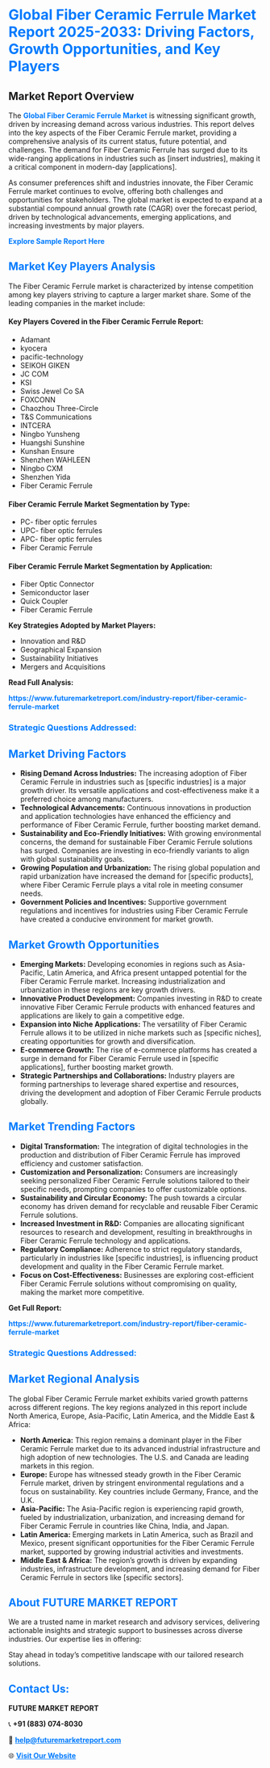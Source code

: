 <h1 style="color: #007BFF;">Global Fiber Ceramic Ferrule Market Report 2025-2033: Driving Factors, Growth Opportunities, and Key Players</h1>

<section id="overview">
<h2>Market Report Overview</h2>
<p>The <a href="https://www.futuremarketreport.com/industry-report/fiber-ceramic-ferrule-market" style="color: #007BFF; text-decoration: none;"><strong>Global Fiber Ceramic Ferrule Market</strong></a> is witnessing significant growth, driven by increasing demand across various industries. This report delves into the key aspects of the Fiber Ceramic Ferrule market, providing a comprehensive analysis of its current status, future potential, and challenges. The demand for Fiber Ceramic Ferrule has surged due to its wide-ranging applications in industries such as [insert industries], making it a critical component in modern-day [applications].</p>
<p>As consumer preferences shift and industries innovate, the Fiber Ceramic Ferrule market continues to evolve, offering both challenges and opportunities for stakeholders. The global market is expected to expand at a substantial compound annual growth rate (CAGR) over the forecast period, driven by technological advancements, emerging applications, and increasing investments by major players.</p>
</section>

<section id="overview">
<p><a href="https://www.futuremarketreport.com/request-sample/reportId=30430" style="color: #007BFF; text-decoration: none;"><strong>Explore Sample Report Here</strong></a></p>
</section>

<section id="key-players">
<h2 style="color: #007BFF;">Market Key Players Analysis</h2>
<p>The Fiber Ceramic Ferrule market is characterized by intense competition among key players striving to capture a larger market share. Some of the leading companies in the market include:</p>
<h4>Key Players Covered in the Fiber Ceramic Ferrule Report:</h4>
<ul><li>Adamant</li><li>kyocera</li><li>pacific-technology</li><li>SEIKOH GIKEN</li><li>JC COM</li><li>KSI</li><li>Swiss Jewel Co SA</li><li>FOXCONN</li><li>Chaozhou Three-Circle</li><li>T&amp;S Communications</li><li>INTCERA</li><li>Ningbo Yunsheng</li><li>Huangshi Sunshine</li><li>Kunshan Ensure</li><li>Shenzhen WAHLEEN</li><li>Ningbo CXM</li><li>Shenzhen Yida</li><li>Fiber Ceramic Ferrule</li></ul>
<h4>Fiber Ceramic Ferrule Market Segmentation by Type:</h4>
<ul><li>PC- fiber optic ferrules</li><li>UPC- fiber optic ferrules</li><li>APC- fiber optic ferrules</li><li>Fiber Ceramic Ferrule</li></ul>

<h4>Fiber Ceramic Ferrule Market Segmentation by Application:</h4>
<ul><li>Fiber Optic Connector</li><li>Semiconductor laser</li><li>Quick Coupler</li><li>Fiber Ceramic Ferrule</li></ul>
<p><strong>Key Strategies Adopted by Market Players:</strong></p>
<ul>
<li>Innovation and R&D</li>
<li>Geographical Expansion</li>
<li>Sustainability Initiatives</li>
<li>Mergers and Acquisitions</li>
</ul>
</section>

<section>
<p><strong>Read Full Analysis: </strong></p><a href="https://www.futuremarketreport.com/industry-report/fiber-ceramic-ferrule-market" style="color: #007BFF; text-decoration: none;"><strong>https://www.futuremarketreport.com/industry-report/fiber-ceramic-ferrule-market</strong></a>
<h3 style="color: #007BFF;">Strategic Questions Addressed:</h3>
</section>

<section id="driving-factors">
<h2 style="color: #007BFF;">Market Driving Factors</h2>
<ul>
<li><strong>Rising Demand Across Industries:</strong> The increasing adoption of Fiber Ceramic Ferrule in industries such as [specific industries] is a major growth driver. Its versatile applications and cost-effectiveness make it a preferred choice among manufacturers.</li>
<li><strong>Technological Advancements:</strong> Continuous innovations in production and application technologies have enhanced the efficiency and performance of Fiber Ceramic Ferrule, further boosting market demand.</li>
<li><strong>Sustainability and Eco-Friendly Initiatives:</strong> With growing environmental concerns, the demand for sustainable Fiber Ceramic Ferrule solutions has surged. Companies are investing in eco-friendly variants to align with global sustainability goals.</li>
<li><strong>Growing Population and Urbanization:</strong> The rising global population and rapid urbanization have increased the demand for [specific products], where Fiber Ceramic Ferrule plays a vital role in meeting consumer needs.</li>
<li><strong>Government Policies and Incentives:</strong> Supportive government regulations and incentives for industries using Fiber Ceramic Ferrule have created a conducive environment for market growth.</li>
</ul>
</section>

<section id="growth-opportunities">
<h2 style="color: #007BFF;">Market Growth Opportunities</h2>
<ul>
<li><strong>Emerging Markets:</strong> Developing economies in regions such as Asia-Pacific, Latin America, and Africa present untapped potential for the Fiber Ceramic Ferrule market. Increasing industrialization and urbanization in these regions are key growth drivers.</li>
<li><strong>Innovative Product Development:</strong> Companies investing in R&D to create innovative Fiber Ceramic Ferrule products with enhanced features and applications are likely to gain a competitive edge.</li>
<li><strong>Expansion into Niche Applications:</strong> The versatility of Fiber Ceramic Ferrule allows it to be utilized in niche markets such as [specific niches], creating opportunities for growth and diversification.</li>
<li><strong>E-commerce Growth:</strong> The rise of e-commerce platforms has created a surge in demand for Fiber Ceramic Ferrule used in [specific applications], further boosting market growth.</li>
<li><strong>Strategic Partnerships and Collaborations:</strong> Industry players are forming partnerships to leverage shared expertise and resources, driving the development and adoption of Fiber Ceramic Ferrule products globally.</li>
</ul>
</section>

<section id="trending-factors">
<h2 style="color: #007BFF;">Market Trending Factors</h2>
<ul>
<li><strong>Digital Transformation:</strong> The integration of digital technologies in the production and distribution of Fiber Ceramic Ferrule has improved efficiency and customer satisfaction.</li>
<li><strong>Customization and Personalization:</strong> Consumers are increasingly seeking personalized Fiber Ceramic Ferrule solutions tailored to their specific needs, prompting companies to offer customizable options.</li>
<li><strong>Sustainability and Circular Economy:</strong> The push towards a circular economy has driven demand for recyclable and reusable Fiber Ceramic Ferrule solutions.</li>
<li><strong>Increased Investment in R&D:</strong> Companies are allocating significant resources to research and development, resulting in breakthroughs in Fiber Ceramic Ferrule technology and applications.</li>
<li><strong>Regulatory Compliance:</strong> Adherence to strict regulatory standards, particularly in industries like [specific industries], is influencing product development and quality in the Fiber Ceramic Ferrule market.</li>
<li><strong>Focus on Cost-Effectiveness:</strong> Businesses are exploring cost-efficient Fiber Ceramic Ferrule solutions without compromising on quality, making the market more competitive.</li>
</ul>
</section>

<section>
<p><strong>Get Full Report: </strong></p><a href="https://www.futuremarketreport.com/industry-report/fiber-ceramic-ferrule-market" style="color: #007BFF; text-decoration: none;"><strong>https://www.futuremarketreport.com/industry-report/fiber-ceramic-ferrule-market</strong></a>
<h3 style="color: #007BFF;">Strategic Questions Addressed:</h3>
</section>


<section id="regional-analysis">
<h2 style="color: #007BFF;">Market Regional Analysis</h2>
<p>The global Fiber Ceramic Ferrule market exhibits varied growth patterns across different regions. The key regions analyzed in this report include North America, Europe, Asia-Pacific, Latin America, and the Middle East & Africa:</p>
<ul>
<li><strong>North America:</strong> This region remains a dominant player in the Fiber Ceramic Ferrule market due to its advanced industrial infrastructure and high adoption of new technologies. The U.S. and Canada are leading markets in this region.</li>
<li><strong>Europe:</strong> Europe has witnessed steady growth in the Fiber Ceramic Ferrule market, driven by stringent environmental regulations and a focus on sustainability. Key countries include Germany, France, and the U.K.</li>
<li><strong>Asia-Pacific:</strong> The Asia-Pacific region is experiencing rapid growth, fueled by industrialization, urbanization, and increasing demand for Fiber Ceramic Ferrule in countries like China, India, and Japan.</li>
<li><strong>Latin America:</strong> Emerging markets in Latin America, such as Brazil and Mexico, present significant opportunities for the Fiber Ceramic Ferrule market, supported by growing industrial activities and investments.</li>
<li><strong>Middle East & Africa:</strong> The region’s growth is driven by expanding industries, infrastructure development, and increasing demand for Fiber Ceramic Ferrule in sectors like [specific sectors].</li>
</ul>
</section>

<footer>
<h2 style="color: #007BFF;">About FUTURE MARKET REPORT</h2>
<p>We are a trusted name in market research and advisory services, delivering actionable insights and strategic support to businesses across diverse industries. Our expertise lies in offering:</p>

<p>Stay ahead in today’s competitive landscape with our tailored research solutions.</p>

<h2 style="color: #007BFF;">Contact Us:</h2>
<p><strong>FUTURE MARKET REPORT</strong></p>
<p>📞 <strong>+91 (883) 074-8030</strong></p>
<p>📧 <strong><a href="mailto:help@futuremarketreport.com" style="color: #007BFF;">help@futuremarketreport.com</a></strong></p>
<p>🌐 <strong><a href="https://www.futuremarketreport.com/" style="color: #007BFF;">Visit Our Website</a></strong></p>
</footer>